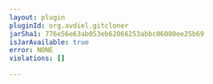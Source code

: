 ```yaml
---
layout: plugin
pluginId: org.avdiel.gitcloner
jarSha1: 776e56e63ab053eb62066253abbc06080ee25b69
isJarAvailable: true
error: NONE
violations: []

---
```


